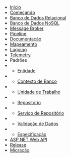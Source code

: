 * [Início](pt-br/home)
* [Começando](pt-br/getting-started.md)
* [Banco de Dados Relacional](pt-br/database/relational.md)
* [Banco de Dados NoSQL](pt-br/database/nosql.md)
* [Message Broker](pt-br/broker.md)
* [Pipeline](pt-br/pipeline.md)
* [Documentação](pt-br/documentation.md)
* [Mapeamento](pt-br/mapping.md)
* [Logging](pt-br/logging.md)
* [Telemetry](pt-br/telemetry.md)
* Padrões
* * [Entidade](pt-br/database/use-entity.md)
* * [Contexto de Banco](pt-br/database/use-context.md)
* * [Unidade de Trabalho](pt-br/database/use-unitofwork.md)
* * [Repositório](pt-br/database/use-repository.md)
* * [Serviço de Repositório](pt-br/database/use-service.md)
* * [Validação de Dados](pt-br/validation.md)
* * [Especificação](pt-br/specification.md)
* [ASP.NET Web API](pt-br/webapi.md)
* [Release](pt-br/release.md)
* [Migração](pt-br/migration.md)